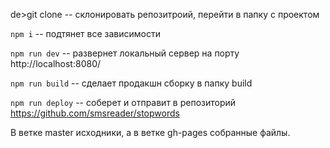 
de>git clone</code> -- склонировать репозитроий, перейти в папку с проектом

<code>npm i</code> -- подтянет все зависимости

<code>npm run dev</code> -- развернет локальный сервер на порту http://localhost:8080/

<code>npm run build</code> -- сделает продакшн сборку в папку build

<code>npm run deploy</code> -- соберет и отправит в репозиторий https://github.com/smsreader/stopwords
<p>В ветке master исходники, а в ветке gh-pages собранные файлы.</p>


